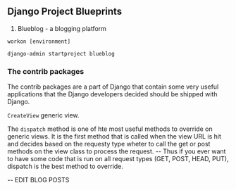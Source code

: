 Django Project Blueprints
-------------------------

1. Blueblog - a blogging platform

`workon [environment]`

`django-admin startproject blueblog`

### The contrib packages

The contrib packages are a part of Django that contain some very useful applications that the Django developers decided should be shipped with Django.

`CreateView` generic view.

The `dispatch` method is one of hte most useful methods to override on generic views. It is the first method that is called when the view URL is hit and decides based on the requesty type wheter to call the get or post methods on the view class to process the request. -- Thus if you ever want to have some code that is run on all request types (GET, POST, HEAD, PUT), dispatch is the best method to override.

-- EDIT BLOG POSTS


